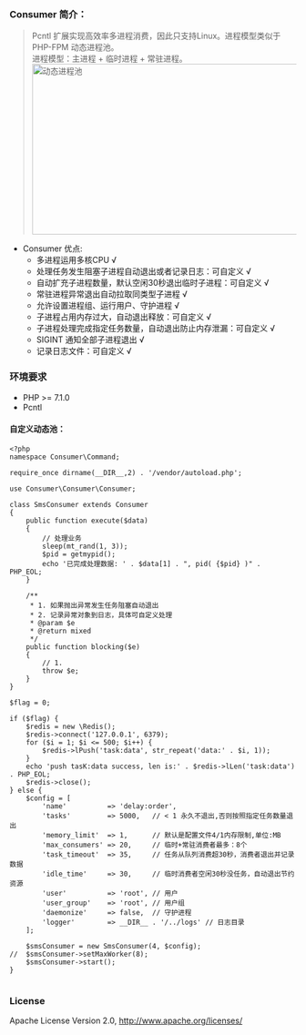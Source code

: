 ### Consumer 简介：
> Pcntl 扩展实现高效率多进程消费，因此只支持Linux。进程模型类似于PHP-FPM 动态进程池。<br/>
> 进程模型：主进程 + 临时进程 + 常驻进程。
> <br /><img src="https://img-blog.csdnimg.cn/20201201225915997.gif" width="700" height="300" alt="动态进程池"/>

* Consumer 优点: 
   * 多进程运用多核CPU  √
   * 处理任务发生阻塞子进程自动退出或者记录日志：可自定义  √
   * 自动扩充子进程数量，默认空闲30秒退出临时子进程：可自定义  √
   * 常驻进程异常退出自动拉取同类型子进程  √
   * 允许设置进程组、运行用户、守护进程 √
   * 子进程占用内存过大，自动退出释放：可自定义  √
   * 子进程处理完成指定任务数量，自动退出防止内存泄漏：可自定义  √
   * SIGINT 通知全部子进程退出  √
   * 记录日志文件：可自定义 √
  
### 环境要求

* PHP >= 7.1.0
* Pcntl

#### 自定义动态池：
```
<?php
namespace Consumer\Command;

require_once dirname(__DIR__,2) . '/vendor/autoload.php';

use Consumer\Consumer\Consumer;

class SmsConsumer extends Consumer
{
    public function execute($data)
    {
        // 处理业务
        sleep(mt_rand(1, 3));
        $pid = getmypid();
        echo '已完成处理数据: ' . $data[1] . ", pid( {$pid} )" . PHP_EOL;
    }

    /**
     * 1. 如果抛出异常发生任务阻塞自动退出
     * 2. 记录异常对象到日志，具体可自定义处理
     * @param $e
     * @return mixed
     */
    public function blocking($e)
    {
        // 1.
        throw $e;
    }
}

$flag = 0;

if ($flag) {
    $redis = new \Redis();
    $redis->connect('127.0.0.1', 6379);
    for ($i = 1; $i <= 500; $i++) {
        $redis->lPush('task:data', str_repeat('data:' . $i, 1));
    }
    echo 'push tasK:data success, len is:' . $redis->lLen('task:data') . PHP_EOL;
    $redis->close();
} else {
    $config = [
        'name'          => 'delay:order',
        'tasks'         => 5000,   // < 1 永久不退出,否则按照指定任务数量退出
        'memory_limit'  => 1,      // 默认是配置文件4/1内存限制,单位:MB
        'max_consumers' => 20,     // 临时+常驻消费者最多：8个
        'task_timeout'  => 35,     // 任务从队列消费超30秒，消费者退出并记录数据
        'idle_time'     => 30,     // 临时消费者空闲30秒没任务，自动退出节约资源
        'user'          => 'root', // 用户
        'user_group'    => 'root', // 用户组
        'daemonize'     => false,  // 守护进程
        'logger'        => __DIR__ . '/../logs' // 日志目录
    ];

    $smsConsumer = new SmsConsumer(4, $config);
//  $smsConsumer->setMaxWorker(8);
    $smsConsumer->start();
}


```

### License

Apache License Version 2.0, http://www.apache.org/licenses/
